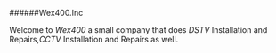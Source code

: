 ######Wex400.Inc 

Welcome to *Wex400* a small company that does _DSTV_ Installation and Repairs,_CCTV_ Installation and Repairs as well.
